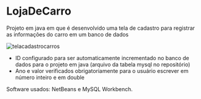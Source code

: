 # LojaDeCarro
Projeto em java em que é desenvolvido uma tela de cadastro para registrar as informações do carro em um banco de dados

![telacadastrocarros](https://user-images.githubusercontent.com/30823653/48307798-0fc27200-e53c-11e8-9804-1f1e1a8f1070.png)

* ID configurado para ser automaticamente incrementado no banco de dados para o projeto em java (arquivo da tabela mysql no repositório)
* Ano e valor verificados obrigatoriamente para o usuário escrever em número inteiro e em double

Software usados: NetBeans e MySQL Workbench.
